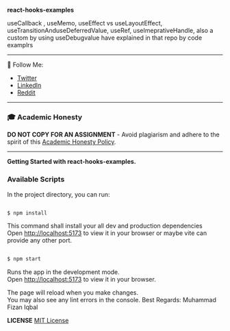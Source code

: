 **react-hooks-examples**     

useCallback , useMemo, useEffect vs useLayoutEffect, useTransitionAnduseDeferredValue, useRef, useImeprativeHandle, also a custom by using useDebugvalue have explained in that repo by code examplrs

---

🚀 Follow Me:

- [Twitter](https://twitter.com/se_fizan)
- [LinkedIn](https://www.linkedin.com/in/muhammad-fizan-iqbal/)
- [Reddit](https://www.reddit.com/user/se-fizan)

---

### 🎓 Academic Honesty

**DO NOT COPY FOR AN ASSIGNMENT** - Avoid plagiarism and adhere to the spirit of this [Academic Honesty Policy](https://www.freecodecamp.org/news/academic-honesty-policy/).

---


**Getting Started with react-hooks-examples.**

### Available Scripts

In the project directory, you can run:

```bash

$ npm install
```

This command shall install your all dev and production dependencies\
Open [http://localhost:5173](http://localhost:5173) to view it in your browser or maybe vite can provide any other port.

```bash

$ npm start 
```

Runs the app in the development mode.\
Open [http://localhost:5173](http://localhost:5173) to view it in your browser.

The page will reload when you make changes.\
You may also see any lint errors in the console.
Best Regards: Muhammad Fizan Iqbal


**LICENSE**
[MIT License](LICENSE)


